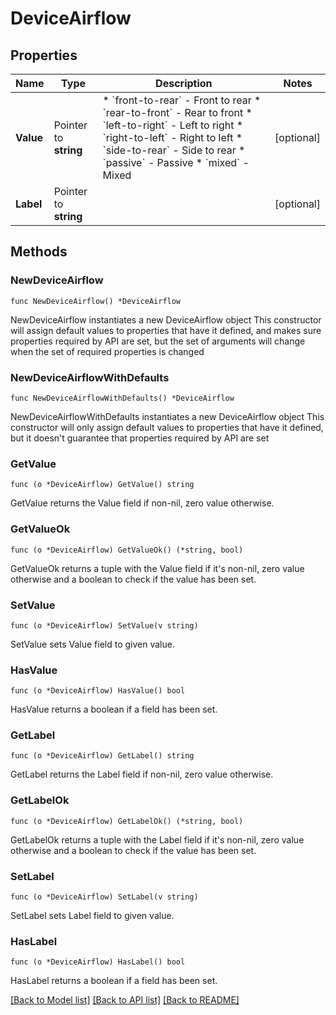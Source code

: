 # DeviceAirflow

## Properties

Name | Type | Description | Notes
------------ | ------------- | ------------- | -------------
**Value** | Pointer to **string** | * &#x60;front-to-rear&#x60; - Front to rear * &#x60;rear-to-front&#x60; - Rear to front * &#x60;left-to-right&#x60; - Left to right * &#x60;right-to-left&#x60; - Right to left * &#x60;side-to-rear&#x60; - Side to rear * &#x60;passive&#x60; - Passive * &#x60;mixed&#x60; - Mixed | [optional] 
**Label** | Pointer to **string** |  | [optional] 

## Methods

### NewDeviceAirflow

`func NewDeviceAirflow() *DeviceAirflow`

NewDeviceAirflow instantiates a new DeviceAirflow object
This constructor will assign default values to properties that have it defined,
and makes sure properties required by API are set, but the set of arguments
will change when the set of required properties is changed

### NewDeviceAirflowWithDefaults

`func NewDeviceAirflowWithDefaults() *DeviceAirflow`

NewDeviceAirflowWithDefaults instantiates a new DeviceAirflow object
This constructor will only assign default values to properties that have it defined,
but it doesn't guarantee that properties required by API are set

### GetValue

`func (o *DeviceAirflow) GetValue() string`

GetValue returns the Value field if non-nil, zero value otherwise.

### GetValueOk

`func (o *DeviceAirflow) GetValueOk() (*string, bool)`

GetValueOk returns a tuple with the Value field if it's non-nil, zero value otherwise
and a boolean to check if the value has been set.

### SetValue

`func (o *DeviceAirflow) SetValue(v string)`

SetValue sets Value field to given value.

### HasValue

`func (o *DeviceAirflow) HasValue() bool`

HasValue returns a boolean if a field has been set.

### GetLabel

`func (o *DeviceAirflow) GetLabel() string`

GetLabel returns the Label field if non-nil, zero value otherwise.

### GetLabelOk

`func (o *DeviceAirflow) GetLabelOk() (*string, bool)`

GetLabelOk returns a tuple with the Label field if it's non-nil, zero value otherwise
and a boolean to check if the value has been set.

### SetLabel

`func (o *DeviceAirflow) SetLabel(v string)`

SetLabel sets Label field to given value.

### HasLabel

`func (o *DeviceAirflow) HasLabel() bool`

HasLabel returns a boolean if a field has been set.


[[Back to Model list]](../README.md#documentation-for-models) [[Back to API list]](../README.md#documentation-for-api-endpoints) [[Back to README]](../README.md)


